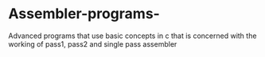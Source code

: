 # Assembler-programs-
Advanced programs that use basic concepts in c that is concerned with the working of pass1, pass2 and single pass assembler 
